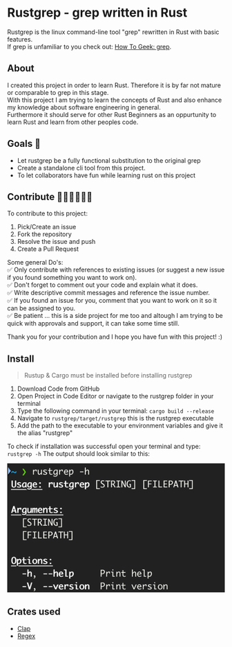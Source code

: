 # Rustgrep - grep written in Rust

Rustgrep is the linux command-line tool "grep" rewritten in Rust with basic features.  
If grep is unfamiliar to you check out: [How To Geek: grep](https://www.howtogeek.com/496056/how-to-use-the-grep-command-on-linux/).

## About

I created this project in order to learn Rust. Therefore it is by far not mature or comparable to grep in this stage.  
With this project I am trying to learn the concepts of Rust and also enhance my knowledge about software engineering in general.  
Furthermore it should serve for other Rust Beginners as an oppurtunity to learn Rust and learn from other peoples code.

## Goals 🚀

- Let rustgrep be a fully functional substitution to the original grep
- Create a standalone cli tool from this project.
- To let collaborators have fun while learning rust on this project

## Contribute 👨🏼‍💻👩🏼‍💻

To contribute to this project: 
1. Pick/Create an issue
2. Fork the repository
3. Resolve the issue and push
4. Create a Pull Request

Some general Do's:  
✅ Only contribute with references to existing issues (or suggest a new issue if you found something you want to work on).   
✅ Don't forget to comment out your code and explain what it does.  
✅ Write descriptive commit messages and reference the issue number.  
✅ If you found an issue for you, comment that you want to work on it so it can be assigned to you.  
✅ Be patient ... this is a side project for me too and altough I am trying to be quick with approvals and support, it can take some time still.  

Thank you for your contribution and I hope you have fun with this project! :) 

## Install

> Rustup & Cargo must be installed before installing rustgrep

1. Download Code from GitHub
2. Open Project in Code Editor or navigate to the rustgrep folder in your terminal
3. Type the following command in your terminal: `cargo build --release`
4. Navigate to `rustgrep/target/rustgrep` this is the rustgrep executable
5. Add the path to the executable to your environment variables and give it the alias "rustgrep"

To check if installation was successful open your terminal and type: `rustgrep -h` 
The output should look similar to this: 

![Example Image for Help Command](doc/img/ExampleHelp.png)


## Crates used
- [Clap](https://docs.rs/clap/latest/clap/)
- [Regex](https://docs.rs/regex/latest/regex/)
